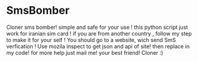 # SmsBomber
Cloner sms bomber! simple and safe for your use !
this python script just work for iranian sim card !
if you are from another country , follow my step to make it for your self ! You should go to a website, wich send SmS verfication ! Use mozila inspect to get json and api of site!
then replace in my code!
for more help just mail me!
your best friend! Cloner :)
